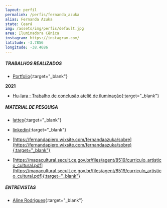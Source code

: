 ```yaml
---
layout: perfil
permalink: /perfis/fernanda_azuka
alias: Fernanda Azuka
state: Ceará
img: /assets/img/perfis/default.jpg
area: Iluminadora Cênica
instagram: https://instagram.com/
latitude: -3.7856
longitude: -38.4686
---
```


##### **TRABALHOS REALIZADOS**

- [Portfolio](https://fernandapiero.wixsite.com/fernandaazuka/trabalhos){:target="_blank"}

**2021**

- [Hu-Iara : Trabalho de conclusão ateliê de iluminação](https://www.youtube.com/watch?v=jkyuKuKaYc0){:target="_blank"}

##### **MATERIAL DE PESQUISA**

- [lattes](http://buscatextual.cnpq.br/buscatextual/visualizacv.do;jsessionid=4B95FA286DBE428E35A7E78E3D688FFF.buscatextual_0){:target="_blank"}

- [linkedin](https://br.linkedin.com/in/fernanda-azuka-885779137){:target="_blank"}

- [https://fernandapiero.wixsite.com/fernandaazuka/sobre](https://fernandapiero.wixsite.com/fernandaazuka/sobre){:target="_blank"}

- [https://mapacultural.secult.ce.gov.br/files/agent/8519/curriculo_artistico_cultural.pdf](https://mapacultural.secult.ce.gov.br/files/agent/8519/curriculo_artistico_cultural.pdf){:target="_blank"}

##### **ENTREVISTAS**

- [Aline Rodrigues](https://www.youtube.com/watch?v=6y7ZB-TL6q0){:target="_blank"}